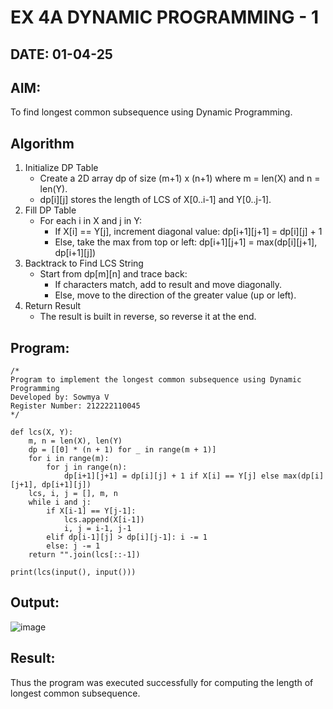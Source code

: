 # EX 4A DYNAMIC PROGRAMMING - 1
## DATE: 01-04-25
## AIM:
To find longest common subsequence using Dynamic Programming.

## Algorithm
1. Initialize DP Table
   - Create a 2D array dp of size (m+1) x (n+1) where m = len(X) and n = len(Y).
   - dp[i][j] stores the length of LCS of X[0..i-1] and Y[0..j-1].
2. Fill DP Table
   - For each i in X and j in Y:
     - If X[i] == Y[j], increment diagonal value: dp[i+1][j+1] = dp[i][j] + 1
     - Else, take the max from top or left: dp[i+1][j+1] = max(dp[i][j+1], dp[i+1][j])
3. Backtrack to Find LCS String
   - Start from dp[m][n] and trace back:
     - If characters match, add to result and move diagonally.
     - Else, move to the direction of the greater value (up or left).
4. Return Result
   - The result is built in reverse, so reverse it at the end. 

## Program:
```
/*
Program to implement the longest common subsequence using Dynamic Programming
Developed by: Sowmya V
Register Number: 212222110045
*/

def lcs(X, Y):
    m, n = len(X), len(Y)
    dp = [[0] * (n + 1) for _ in range(m + 1)]
    for i in range(m):
        for j in range(n):
            dp[i+1][j+1] = dp[i][j] + 1 if X[i] == Y[j] else max(dp[i][j+1], dp[i+1][j])
    lcs, i, j = [], m, n
    while i and j:
        if X[i-1] == Y[j-1]:
            lcs.append(X[i-1])
            i, j = i-1, j-1
        elif dp[i-1][j] > dp[i][j-1]: i -= 1
        else: j -= 1
    return "".join(lcs[::-1])

print(lcs(input(), input()))

```
## Output:
![image](https://github.com/user-attachments/assets/111d2fd1-cd84-4fb4-9c07-01bfc829992e)

## Result:
Thus the program was executed successfully for computing the length of longest common subsequence.
